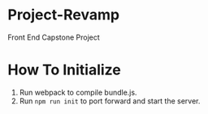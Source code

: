 # Project-Revamp
Front End Capstone Project

# How To Initialize
1) Run webpack to compile bundle.js.
2) Run `npm run init` to port forward and start the server. 
